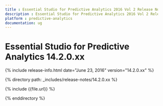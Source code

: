 ```yaml
---
title : Essential Studio for Predictive Analytics 2016 Vol 2 Release Notes
description : Essential Studio for Predictive Analytics 2016 Vol 2 Release Notes
platform : predictive-analytics
documentation: ug
---
```


# Essential Studio for Predictive Analytics 14.2.0.xx

{% include release-info.html date="June 23, 2016" version="14.2.0.xx" %} 

{% directory path: _includes/release-notes/14.2.0.xx %}

{% include {{file.url}} %}

{% enddirectory %}